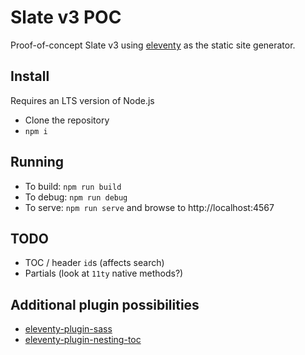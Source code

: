 # Slate v3 POC

Proof-of-concept Slate v3 using [eleventy](https://www.11ty.dev/) as the static site generator.

## Install

Requires an LTS version of Node.js

* Clone the repository
* `npm i`

## Running

* To build: `npm run build`
* To debug: `npm run debug`
* To serve: `npm run serve` and browse to http://localhost:4567

## TODO

* TOC / header `id`s (affects search)
* Partials (look at `11ty` native methods?)

## Additional plugin possibilities

* [eleventy-plugin-sass](https://www.npmjs.com/package/eleventy-plugin-sass)
* [eleventy-plugin-nesting-toc](https://www.npmjs.com/package/eleventy-plugin-nesting-toc)
